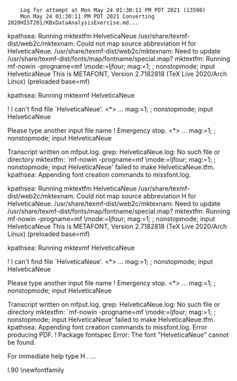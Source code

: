         Log for attempt at Mon May 24 01:30:11 PM PDT 2021 (13590)
        Mon May 24 01:30:11 PM PDT 2021 Converting 2020HIST201/KBxDataAnalysisExercise.md...

kpathsea: Running mktextfm HelveticaNeue
/usr/share/texmf-dist/web2c/mktexnam: Could not map source abbreviation H for HelveticaNeue.
/usr/share/texmf-dist/web2c/mktexnam: Need to update /usr/share/texmf-dist/fonts/map/fontname/special.map?
mktextfm: Running mf-nowin -progname=mf \mode:=ljfour; mag:=1; ; nonstopmode; input HelveticaNeue
This is METAFONT, Version 2.7182818 (TeX Live 2020/Arch Linux) (preloaded base=mf)

kpathsea: Running mktexmf HelveticaNeue

! I can't find file `HelveticaNeue'.
<*> ... mag:=1; ; nonstopmode; input HelveticaNeue
                                                  
Please type another input file name
! Emergency stop.
<*> ... mag:=1; ; nonstopmode; input HelveticaNeue
                                                  
Transcript written on mfput.log.
grep: HelveticaNeue.log: No such file or directory
mktextfm: `mf-nowin -progname=mf \mode:=ljfour; mag:=1; ; nonstopmode; input HelveticaNeue' failed to make HelveticaNeue.tfm.
kpathsea: Appending font creation commands to missfont.log.

kpathsea: Running mktextfm HelveticaNeue
/usr/share/texmf-dist/web2c/mktexnam: Could not map source abbreviation H for HelveticaNeue.
/usr/share/texmf-dist/web2c/mktexnam: Need to update /usr/share/texmf-dist/fonts/map/fontname/special.map?
mktextfm: Running mf-nowin -progname=mf \mode:=ljfour; mag:=1; ; nonstopmode; input HelveticaNeue
This is METAFONT, Version 2.7182818 (TeX Live 2020/Arch Linux) (preloaded base=mf)

kpathsea: Running mktexmf HelveticaNeue

! I can't find file `HelveticaNeue'.
<*> ... mag:=1; ; nonstopmode; input HelveticaNeue
                                                  
Please type another input file name
! Emergency stop.
<*> ... mag:=1; ; nonstopmode; input HelveticaNeue
                                                  
Transcript written on mfput.log.
grep: HelveticaNeue.log: No such file or directory
mktextfm: `mf-nowin -progname=mf \mode:=ljfour; mag:=1; ; nonstopmode; input HelveticaNeue' failed to make HelveticaNeue.tfm.
kpathsea: Appending font creation commands to missfont.log.
Error producing PDF.
! Package fontspec Error: The font "HelveticaNeue" cannot be found.

For immediate help type H <return>.
 ...                                              
                                                  
l.90 \newfontfamily

